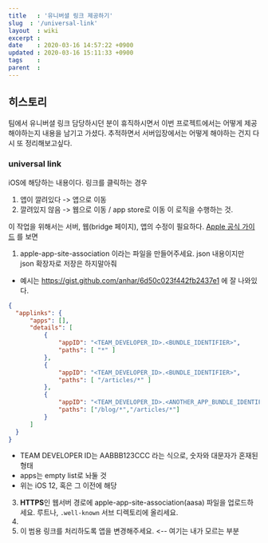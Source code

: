 ```yaml
---
title   : '유니버셜 링크 제공하기' 
slug  : '/universal-link'
layout  : wiki 
excerpt : 
date    : 2020-03-16 14:57:22 +0900
updated : 2020-03-16 15:11:33 +0900
tags    : 
parent  : 
---
```


## 히스토리 
팀에서 유니버셜 링크 담당하시던 분이 휴직하시면서 이번 프로젝트에서는 어떻게 제공해야하는지 내용을 남기고 가셨다. 추적하면서 서버입장에서는 어떻게 해야하는 건지 다시 또 정리해보고싶다. 

### universal link 
iOS에 해당하는 내용이다. 
링크를 클릭하는 경우 
1) 앱이 깔려있다 -> 앱으로 이동 
2) 깔려있지 않음 -> 웹으로 이동 / app store로 이동 
이 로직을 수행하는 것. 

이 작업을 위해서는 서버, 웹(bridge 페이지), 앱의 수정이 필요하다. 
[Apple 공식 가이드](https://developer.apple.com/library/archive/documentation/General/Conceptual/AppSearch/UniversalLinks.html) 를 보면 

1. apple-app-site-association 이라는 파일을 만들어주세요. json 내용이지만 json 확장자로 저장은 하지말아줘
  - 예시는 https://gist.github.com/anhar/6d50c023f442fb2437e1 에 잘 나와있다. 
  ```json
  {
    "applinks": {
        "apps": [],
        "details": [
            {
                "appID": "<TEAM_DEVELOPER_ID>.<BUNDLE_IDENTIFIER>",
                "paths": [ "*" ]
            },
            {
                "appID": "<TEAM_DEVELOPER_ID>.<BUNDLE_IDENTIFIER>",
                "paths": [ "/articles/*" ]
            },
            {
                "appID": "<TEAM_DEVELOPER_ID>.<ANOTHER_APP_BUNDLE_IDENTIFIER>",
                "paths": ["/blog/*","/articles/*"]
            }
        ]
    }
}
  ```
  - TEAM DEVELOPER ID는 AABBB123CCC 라는 식으로, 숫자와 대문자가 혼재된 형태
  - apps는 empty list로 놔둘 것 
  - 위는 iOS 12, 혹은 그 이전에 해당
3. **HTTPS**인 웹서버 경로에 apple-app-site-association(aasa) 파일을 업로드하세요. 루트나, `.well-known` 서브 디렉토리에 올리세요. 
4. 
5. 이 범용 링크를 처리하도록 앱을 변경해주세요. <-- 여기는 내가 모르는 부분
